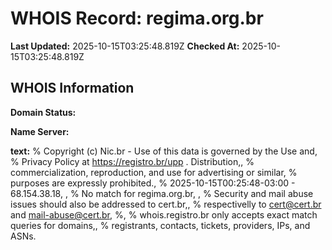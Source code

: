 # WHOIS Record: regima.org.br

**Last Updated:** 2025-10-15T03:25:48.819Z
**Checked At:** 2025-10-15T03:25:48.819Z

## WHOIS Information

**Domain Status:** 

**Name Server:** 

**text:** % Copyright (c) Nic.br - Use of this data is governed by the Use and, % Privacy Policy at https://registro.br/upp . Distribution,, % commercialization, reproduction, and use for advertising or similar, % purposes are expressly prohibited., % 2025-10-15T00:25:48-03:00 - 68.154.38.18, , % No match for regima.org.br, , % Security and mail abuse issues should also be addressed to cert.br,, % respectivelly to cert@cert.br and mail-abuse@cert.br, %, % whois.registro.br only accepts exact match queries for domains,, % registrants, contacts, tickets, providers, IPs, and ASNs.

